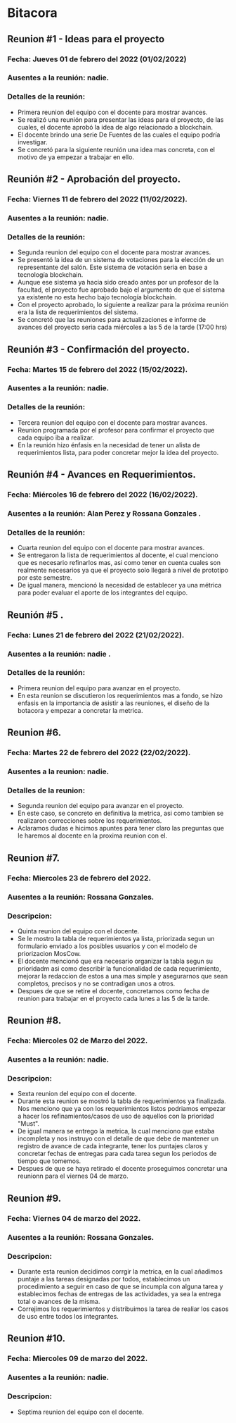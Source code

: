 # Bitacora 

## Reunion #1 - Ideas para el proyecto
### Fecha:  Jueves 01 de febrero del 2022 (01/02/2022)
### Ausentes a la reunión: nadie.
### Detalles de la reunión: 
- Primera reunion del equipo con el docente para mostrar avances.
- Se realizó una reunión para presentar las ideas para el proyecto, de las cuales, el docente aprobó la idea de algo relacionado a blockchain.
- El docente brindo una serie De Fuentes de las cuales el equipo podría investigar.
- Se concretó para la siguiente reunión una idea mas concreta, con el motivo de ya empezar a trabajar en ello.

## Reunión #2 - Aprobación del proyecto.
### Fecha: Viernes 11 de febrero del 2022 (11/02/2022).
### Ausentes a la reunión: nadie.
### Detalles de la reunión:
- Segunda reunion del equipo con el docente para mostrar avances.
- Se presentó la idea de un sistema de votaciones para la elección de un representante del salón. Este sistema de votación seria en base a tecnología blockchain.
- Aunque ese sistema ya hacia sido creado antes por un profesor de la facultad, el proyecto fue aprobado bajo el argumento de que el sistema ya existente no esta hecho bajo tecnología blockchain.
- Con el proyecto aprobado, lo siguiente a realizar para la próxima reunión era la lista de requerimientos del sistema.
- Se concretó que las reuniones para actualizaciones e informe de avances del proyecto seria cada miércoles a las 5 de la tarde (17:00 hrs)

## Reunión #3 - Confirmación del proyecto.
### Fecha: Martes 15 de febrero del 2022 (15/02/2022).
### Ausentes a la reunión: nadie.
### Detalles de la reunión:
- Tercera reunion del equipo con el docente para mostrar avances.
- Reunion programada por el profesor para confirmar el proyecto que cada equipo iba a realizar.
- En la reunión hizo énfasis en la necesidad de tener un alista de requerimientos lista, para poder concretar mejor la idea del proyecto.

## Reunión #4 - Avances en Requerimientos.
### Fecha: Miércoles 16 de febrero del 2022 (16/02/2022).
### Ausentes a la reunión: Alan Perez y Rossana Gonzales .
### Detalles de la reunión:
- Cuarta reunion del equipo con el docente para mostrar avances.
- Se entregaron la lista de requerimientos al docente, el cual menciono que es necesario refinarlos mas, asi como tener en cuenta cuales son realmente necesarios ya que el proyecto solo llegará a nivel de prototipo por este semestre.
- De igual manera, mencionó la necesidad de establecer ya una métrica para poder evaluar el aporte de los integrantes del equipo.

## Reunión #5 .
### Fecha: Lunes 21 de febrero del 2022 (21/02/2022).
### Ausentes a la reunión: nadie .
### Detalles de la reunión:
- Primera reunion del equipo para avanzar en el proyecto.
- En esta reunion se discutieron los requerimientos mas a fondo, se hizo enfasis en la importancia de asistir a las reuniones, el diseño de la botacora y empezar a concretar la metrica.

## Reunion #6.
### Fecha: Martes 22 de febrero del 2022 (22/02/2022).
### Ausentes a la reunion: nadie.
### Detalles de la reunion:
- Segunda reunion del equipo para avanzar en el proyecto.
- En este caso, se concreto en definitiva la metrica, asi como tambien se realizaron correcciones sobre los requerimientos.
- Aclaramos dudas e hicimos apuntes para tener claro las preguntas que le haremos al docente en la proxima reunion con el.

## Reunion #7.
### Fecha: Miercoles 23 de febrero del 2022.
### Ausentes a la reunión: Rossana Gonzales.
### Descripcion:
- Quinta reunion del equipo con el docente.
- Se le mostro la tabla de requerimientos ya lista, priorizada segun un formulario enviado a los posibles usuarios y con el modelo de priorizacion MosCow.
- El docente mencionó que era necesario organizar la tabla segun su prioridadm asi como describir la funcionalidad de cada requerimiento, mejorar la redaccion de estos a una mas simple y asegurarnos que sean completos, precisos y no se contradigan unos a otros.
- Despues de que se retire el docente, concretamos como fecha de reunion para trabajar en el proyecto cada lunes a las 5 de la tarde.

## Reunion #8.
### Fecha: Miercoles 02 de Marzo del 2022.
### Ausentes a la reunión: nadie.
### Descripcion:
- Sexta reunion del equipo con el docente.
- Durante esta reunion se mostró la tabla de requerimientos ya finalizada. Nos menciono que ya con los requerimientos listos podriamos empezar a hacer los refinamientos/casos de uso de aquellos con la prioridad "Must".
- De igual manera se entrego la metrica, la cual menciono que estaba incompleta y nos instruyo con el detalle de que debe de mantener un registro de avance de cada integrante, tener los puntajes claros y concretar fechas de entregas para cada tarea segun los periodos de tiempo que tomemos.
- Despues de que se haya retirado el docente proseguimos concretar una reunionn para el viernes 04 de marzo.

## Reunion #9.
### Fecha: Viernes 04 de marzo del 2022.
### Ausentes a la reunión: Rossana Gonzales.
### Descripcion:
- Durante esta reunion decidimos corrgir la metrica, en la cual añadimos puntaje a las tareas designadas por todos, establecimos un procedimiento a seguir en caso de que se incumpla con alguna tarea y establecimos fechas de entregas de las actividades, ya sea la entrega total o avances de la misma.
- Correjimos los requerimientos y distribuimos la tarea de realiar los casos de uso entre todos los integrantes.

## Reunion #10.
### Fecha: Miercoles 09 de marzo del 2022.
### Ausentes a la reunión: nadie.
### Descripcion:
- Septima reunion del equipo con el docente.
